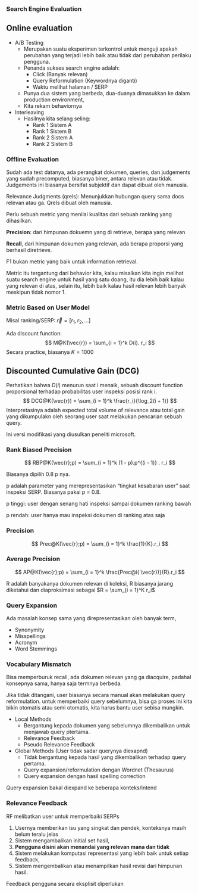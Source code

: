 ### Search Engine Evaluation

## Online evaluation

- A/B Testing
  - Merupakan suatu eksperimen terkontrol untuk menguji apakah perubahan yang terjadi lebih baik atau tidak dari perubahan perilaku pengguna.
  - Penanda sukses search engine adalah:
    - Click (Banyak relevan)
    - Query Reformulation (Keywordnya diganti)
    - Waktu melihat halaman / SERP
  - Punya dua sistem yang berbeda, dua-duanya dimasukkan ke dalam production environment,
  - Kita rekam behaviornya
- Interleaving
  - Hasilnya kita selang seling:
    - Rank 1 Sistem A
    - Rank 1 Sistem B
    - Rank 2 Sistem A
    - Rank 2 Sistem B

### Offline Evaluation

Sudah ada test datanya, ada perangkat dokumen, queries, dan judgements yang sudah precomputed, biasanya biner, antara relevan atau tidak. Judgements ini biasanya bersifat subjektif dan dapat dibuat oleh manusia.

Relevance Judgments (qrels): Menunjukkan hubungan query sama docs relevan atau ga. Qrels dibuat oleh manusia.

Perlu sebuah metric yang menilai kualitas dari sebuah ranking yang dihasilkan.

**Precision**: dari himpunan dokuemn yang di retrieve, berapa yang relevan

**Recall**, dari himpunan dokumen yang relevan, ada berapa proporsi yang berhasil diretrieve.

F1 bukan metric yang baik untuk information retrieval.

Metric itu tergantung dari behavior kita, kalau misalkan kita ingin melihat suatu search engine untuk hasil yang satu doang, itu dia lebih baik kalau yang relevan di atas, selain itu, lebih baik kalau hasil relevan lebih banyak meskipun tidak nomor 1.

### Metric Based on User Model

Misal ranking/SERP: $\vec{r} = [r_1, r_2, \dots]$

Ada discount function:
$$
M@K(\vec{r}) = \sum_{i = 1}^k D(i). r_i
$$
Secara practice, biasanya $K = 1000$

## Discounted Cumulative Gain (DCG)

Perhatikan bahwa $D(i)$ menurun saat i menaik, sebuah discount function proporsional terhadap probabilitas user inspeksi posisi rank i.
$$
DCG@K(\vec{r}) =  \sum_{i = 1}^k \frac{r_i}{\log_2(i + 1)}
$$
Interpretasinya adalah expected total volume of relevance atau total gain yang dikumpulakn oleh seorang user saat melakukan pencarian sebuah query.

Ini versi modifikasi yang diusulkan peneliti microsoft.

### Rank Biased Precision

$$
RBP@K(\vec{r};p) =  \sum_{i = 1}^k (1 - p).p^{(i - 1)} . r_i
$$

Biasanya dipilih 0.8 p nya.

p adalah parameter yang merepresentasikan “tingkat kesabaran user” saat inspeksi SERP. Biasanya pakai p = 0.8.

p tinggi: user dengan senang hati inspeksi sampai dokumen ranking bawah

p rendah: user hanya mau inspeksi dokumen di ranking atas saja



### Precision

$$
Prec@K(\vec{r};p) =  \sum_{i = 1}^k \frac{1}{K}.r_i
$$



### Average Precision

$$
AP@K(\vec{r};p) =  \sum_{i = 1}^k \frac{Prec@i(
\vec{r})}{R}.r_i
$$



R adalah banyakanya dokumen relevan di koleksi, R biasanya jarang diketahui dan diaproksimasi sebagai $R = \sum_{i = 1}^K r_i$

### Query Expansion

Ada masalah konsep sama yang direpresentasikan oleh banyak term,

- Synonymity
- Misspellings
- Acronym
- Word Stemmings

### Vocabulary Mismatch

Bisa memperburuk recall, ada dokumen relevan yang ga diacquire, padahal konsepnya sama, hanya saja termnya berbeda.

Jika tidak ditangani, user biasanya secara manual akan melakukan query reformulation. untuk memperbaiki query sebelumnya, bisa ga proses ini kita bikin otomatis atau semi otomatis, kita harus bantu user sebisa mungkin.

- Local Methods
  - Bergantung kepada dokumen yang sebelumnya dikembalikan untuk menjawab query ptertama.
  - Relevance Feedback
  - Pseudo Relevance Feedback
- Global Methods (User tidak sadar querynya diexapnd)
  -  Tidak bergantung kepada hasil yang dikembalikan terhadap query pertama.
  - Query expansion/reformulation dengan Wordnet (Thesaurus)
  - Query expansion dengan hasil spelling correction

Query expansion bakal diexpand ke beberapa konteks/intend

### Relevance Feedback

RF melibatkan user untuk memperbaiki SERPs

1. Usernya memberikan isu yang singkat dan pendek, konteksnya masih belum teralu jelas
2. Sistem mengambalikan initial set hasil,
3. **Pengguna disini akan menandai yang relevan mana dan tidak**
4. Sistem melakukan komputasi representasi yang lebih baik untuk setiap feedback,
5. Sistem mengembalikan atau menampilkan hasil revisi dari himpunan hasil.

Feedback pengguna secara eksplisit diperlukan
